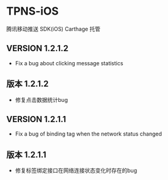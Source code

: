 # TPNS-iOS
腾讯移动推送 SDK(iOS) Carthage 托管


VERSION 1.2.1.2
-------------------------------------------
* Fix a bug about clicking message statistics

版本 1.2.1.2
-------------------------------------------
* 修复点击数据统计bug


VERSION 1.2.1.1
-------------------------------------------

* Fix a bug of binding tag when the network status changed

版本 1.2.1.1
-------------------------------------------
* 修复标签绑定接口在网络连接状态变化时存在的bug
